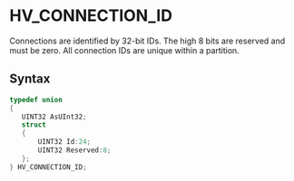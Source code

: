# HV_CONNECTION_ID

Connections are identified by 32-bit IDs. The high 8 bits are reserved and must be zero. All connection IDs are unique within a partition.

## Syntax

 ```c
typedef union
{
    UINT32 AsUInt32;
    struct
    {
        UINT32 Id:24;
        UINT32 Reserved:8;
    };
} HV_CONNECTION_ID;
 ```
